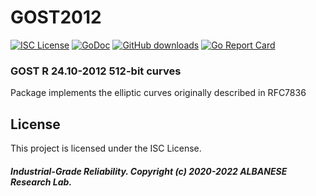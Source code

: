 # GOST2012
[![ISC License](http://img.shields.io/badge/license-ISC-blue.svg)](https://github.com/pedroalbanese/gost2012/blob/master/LICENSE.md) 
[![GoDoc](https://godoc.org/github.com/pedroalbanese/gost2012?status.png)](http://godoc.org/github.com/pedroalbanese/gost2012)
[![GitHub downloads](https://img.shields.io/github/downloads/pedroalbanese/gost2012/total.svg?logo=github&logoColor=white)](https://github.com/pedroalbanese/gost2012/releases)
[![Go Report Card](https://goreportcard.com/badge/github.com/pedroalbanese/gost2012)](https://goreportcard.com/report/github.com/pedroalbanese/gost2012)

### GOST R 24.10-2012 512-bit curves 
Package implements the elliptic curves originally described in RFC7836

## License

This project is licensed under the ISC License.

##### Industrial-Grade Reliability. Copyright (c) 2020-2022 ALBANESE Research Lab.
